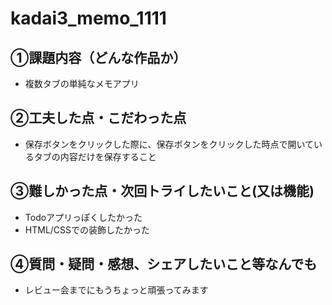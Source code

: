 # kadai3_memo_1111

## ①課題内容（どんな作品か）
- 複数タブの単純なメモアプリ

## ②工夫した点・こだわった点
- 保存ボタンをクリックした際に、保存ボタンをクリックした時点で開いているタブの内容だけを保存すること

## ③難しかった点・次回トライしたいこと(又は機能)
- Todoアプリっぽくしたかった
- HTML/CSSでの装飾したかった


## ④質問・疑問・感想、シェアしたいこと等なんでも
- レビュー会までにもうちょっと頑張ってみます
